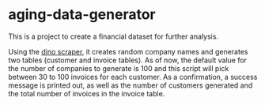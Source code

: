 # aging-data-generator
This is a project to create a financial dataset for further analysis.

Using the [dino scraper](https://github.com/fscohier/dino-scraper), it creates random company names and generates two tables (customer and invoice tables).
As of now, the default value for the number of companies to generate is 100 and this script will pick between 30 to 100 invoices for each customer.
As a confirmation, a success message is printed out, as well as the number of customers generated and the total number of invoices in the invoice table.
